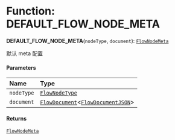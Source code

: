 # Function: DEFAULT\_FLOW\_NODE\_META

**DEFAULT\_FLOW\_NODE\_META**(`nodeType`, `document`): [`FlowNodeMeta`](/auto-docs/editor/interfaces/FlowNodeMeta.md)

默认 meta 配置

#### Parameters

| Name | Type |
| :------ | :------ |
| `nodeType` | [`FlowNodeType`](/auto-docs/editor/types/FlowNodeType.md) |
| `document` | [`FlowDocument`](/auto-docs/editor/classes/FlowDocument.md)<[`FlowDocumentJSON`](/auto-docs/editor/types/FlowDocumentJSON.md)> |

#### Returns

[`FlowNodeMeta`](/auto-docs/editor/interfaces/FlowNodeMeta.md)
